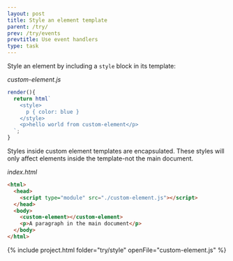 ```yaml
---
layout: post
title: Style an element template
parent: /try/
prev: /try/events
prevtitle: Use event handlers
type: task
---
```


Style an element by including a `style` block in its template:

_custom-element.js_

```js
render(){
  return html`
    <style>
      p { color: blue }
    </style>
    <p>hello world from custom-element</p>
  `;
}
```

Styles inside custom element templates are encapsulated. These styles will only affect elements inside the template-not the main document.

_index.html_

```html
<html>
  <head>
    <script type="module" src="./custom-element.js"></script>
  </head>
  <body>
    <custom-element></custom-element>  
    <p>A paragraph in the main document</p>      
  </body>
</html>
```

{% include project.html folder="try/style" openFile="custom-element.js" %}
